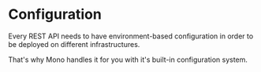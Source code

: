 # Configuration

Every REST API needs to have environment-based configuration in order to be deployed on different infrastructures.

That's why Mono handles it for you with it's built-in configuration system.
